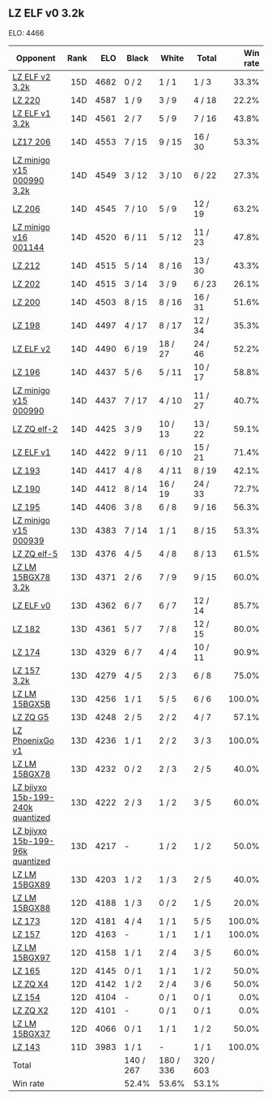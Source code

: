 ## LZ ELF v0 3.2k ##

ELO: 4466

Opponent | Rank | ELO | Black | White | Total | Win rate
---------|-----:|----:|-------|-------|-------|-------:
[LZ ELF v2 3.2k](LZ%20ELF%20v2%203.2k.md) | 15D | 4682 | 0 / 2 | 1 / 1 | 1 / 3 | 33.3%
[LZ 220](LZ%20220.md) | 14D | 4587 | 1 / 9 | 3 / 9 | 4 / 18 | 22.2%
[LZ ELF v1 3.2k](LZ%20ELF%20v1%203.2k.md) | 14D | 4561 | 2 / 7 | 5 / 9 | 7 / 16 | 43.8%
[LZ17 206](LZ17%20206.md) | 14D | 4553 | 7 / 15 | 9 / 15 | 16 / 30 | 53.3%
[LZ minigo v15 000990 3.2k](LZ%20minigo%20v15%20000990%203.2k.md) | 14D | 4549 | 3 / 12 | 3 / 10 | 6 / 22 | 27.3%
[LZ 206](LZ%20206.md) | 14D | 4545 | 7 / 10 | 5 / 9 | 12 / 19 | 63.2%
[LZ minigo v16 001144](LZ%20minigo%20v16%20001144.md) | 14D | 4520 | 6 / 11 | 5 / 12 | 11 / 23 | 47.8%
[LZ 212](LZ%20212.md) | 14D | 4515 | 5 / 14 | 8 / 16 | 13 / 30 | 43.3%
[LZ 202](LZ%20202.md) | 14D | 4515 | 3 / 14 | 3 / 9 | 6 / 23 | 26.1%
[LZ 200](LZ%20200.md) | 14D | 4503 | 8 / 15 | 8 / 16 | 16 / 31 | 51.6%
[LZ 198](LZ%20198.md) | 14D | 4497 | 4 / 17 | 8 / 17 | 12 / 34 | 35.3%
[LZ ELF v2](LZ%20ELF%20v2.md) | 14D | 4490 | 6 / 19 | 18 / 27 | 24 / 46 | 52.2%
[LZ 196](LZ%20196.md) | 14D | 4437 | 5 / 6 | 5 / 11 | 10 / 17 | 58.8%
[LZ minigo v15 000990](LZ%20minigo%20v15%20000990.md) | 14D | 4437 | 7 / 17 | 4 / 10 | 11 / 27 | 40.7%
[LZ ZQ elf-2](LZ%20ZQ%20elf-2.md) | 14D | 4425 | 3 / 9 | 10 / 13 | 13 / 22 | 59.1%
[LZ ELF v1](LZ%20ELF%20v1.md) | 14D | 4422 | 9 / 11 | 6 / 10 | 15 / 21 | 71.4%
[LZ 193](LZ%20193.md) | 14D | 4417 | 4 / 8 | 4 / 11 | 8 / 19 | 42.1%
[LZ 190](LZ%20190.md) | 14D | 4412 | 8 / 14 | 16 / 19 | 24 / 33 | 72.7%
[LZ 195](LZ%20195.md) | 14D | 4406 | 3 / 8 | 6 / 8 | 9 / 16 | 56.3%
[LZ minigo v15 000939](LZ%20minigo%20v15%20000939.md) | 13D | 4383 | 7 / 14 | 1 / 1 | 8 / 15 | 53.3%
[LZ ZQ elf-5](LZ%20ZQ%20elf-5.md) | 13D | 4376 | 4 / 5 | 4 / 8 | 8 / 13 | 61.5%
[LZ LM 15BGX78 3.2k](LZ%20LM%2015BGX78%203.2k.md) | 13D | 4371 | 2 / 6 | 7 / 9 | 9 / 15 | 60.0%
[LZ ELF v0](LZ%20ELF%20v0.md) | 13D | 4362 | 6 / 7 | 6 / 7 | 12 / 14 | 85.7%
[LZ 182](LZ%20182.md) | 13D | 4361 | 5 / 7 | 7 / 8 | 12 / 15 | 80.0%
[LZ 174](LZ%20174.md) | 13D | 4329 | 6 / 7 | 4 / 4 | 10 / 11 | 90.9%
[LZ 157 3.2k](LZ%20157%203.2k.md) | 13D | 4279 | 4 / 5 | 2 / 3 | 6 / 8 | 75.0%
[LZ LM 15BGX5B](LZ%20LM%2015BGX5B.md) | 13D | 4256 | 1 / 1 | 5 / 5 | 6 / 6 | 100.0%
[LZ ZQ G5](LZ%20ZQ%20G5.md) | 13D | 4248 | 2 / 5 | 2 / 2 | 4 / 7 | 57.1%
[LZ PhoenixGo v1](LZ%20PhoenixGo%20v1.md) | 13D | 4236 | 1 / 1 | 2 / 2 | 3 / 3 | 100.0%
[LZ LM 15BGX78](LZ%20LM%2015BGX78.md) | 13D | 4232 | 0 / 2 | 2 / 3 | 2 / 5 | 40.0%
[LZ bjiyxo 15b-199-240k quantized](LZ%20bjiyxo%2015b-199-240k%20quantized.md) | 13D | 4222 | 2 / 3 | 1 / 2 | 3 / 5 | 60.0%
[LZ bjiyxo 15b-199-96k quantized](LZ%20bjiyxo%2015b-199-96k%20quantized.md) | 13D | 4217 | - | 1 / 2 | 1 / 2 | 50.0%
[LZ LM 15BGX89](LZ%20LM%2015BGX89.md) | 13D | 4203 | 1 / 2 | 1 / 3 | 2 / 5 | 40.0%
[LZ LM 15BGX88](LZ%20LM%2015BGX88.md) | 12D | 4188 | 1 / 3 | 0 / 2 | 1 / 5 | 20.0%
[LZ 173](LZ%20173.md) | 12D | 4181 | 4 / 4 | 1 / 1 | 5 / 5 | 100.0%
[LZ 157](LZ%20157.md) | 12D | 4163 | - | 1 / 1 | 1 / 1 | 100.0%
[LZ LM 15BGX97](LZ%20LM%2015BGX97.md) | 12D | 4158 | 1 / 1 | 2 / 4 | 3 / 5 | 60.0%
[LZ 165](LZ%20165.md) | 12D | 4145 | 0 / 1 | 1 / 1 | 1 / 2 | 50.0%
[LZ ZQ X4](LZ%20ZQ%20X4.md) | 12D | 4142 | 1 / 2 | 2 / 4 | 3 / 6 | 50.0%
[LZ 154](LZ%20154.md) | 12D | 4104 | - | 0 / 1 | 0 / 1 | 0.0%
[LZ ZQ X2](LZ%20ZQ%20X2.md) | 12D | 4101 | - | 0 / 1 | 0 / 1 | 0.0%
[LZ LM 15BGX37](LZ%20LM%2015BGX37.md) | 12D | 4066 | 0 / 1 | 1 / 1 | 1 / 2 | 50.0%
[LZ 143](LZ%20143.md) | 11D | 3983 | 1 / 1 | - | 1 / 1 | 100.0%
Total | | | 140 / 267 | 180 / 336 | 320 / 603 | 
Win rate| | | 52.4% | 53.6% | 53.1% | 
